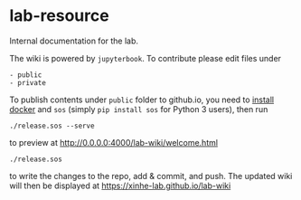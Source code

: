 # lab-resource

Internal documentation for the lab.

The wiki is powered by `jupyterbook`. To contribute please edit files under 

```
- public
- private
```

To publish contents under `public` folder to github.io, you need to [install docker](https://xinhe-lab.github.io/lab-wiki/orientation/jupyter-setup.html#install-docker) 
and `sos` (simply `pip install sos` for Python 3 users), then run

```
./release.sos --serve
```
to preview at http://0.0.0.0:4000/lab-wiki/welcome.html 

```
./release.sos
```
to write the changes to the repo, add & commit, and push. The updated wiki will then be displayed at https://xinhe-lab.github.io/lab-wiki
